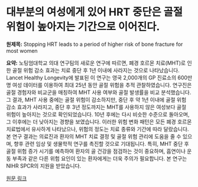 # 대부분의 여성에게 있어 HRT 중단은 골절 위험이 높아지는 기간으로 이어진다.

**원제목:** Stopping HRT leads to a period of higher risk of bone fracture for most women

**요약:** 노팅엄대학교 의대 연구팀의 새로운 연구에 따르면, 폐경 호르몬 치료(MHT)로 인한 골절 위험 감소 효과는 치료 중단 후 1년 이내에 사라지는 것으로 나타났습니다.  Lancet Healthy Longevity에 발표된 이 연구는 영국 2,000개의 GP 진료소의 600만 명 여성 데이터를 이용하여 최대 25년 동안 골절 위험을 추적 관찰하였습니다.  연구진은 골절 경험자와 비교군을 매칭하여 MHT 사용 여부와 골절 발생률을 비교 분석했습니다.  그 결과, MHT 사용 중에는 골절 위험이 감소하지만, 중단 후 약 1년 이내에 골절 위험 감소 효과가 사라지고,  중단 후 3년 정도까지는 MHT를 사용하지 않은 여성보다 골절 위험이 높아지는 것으로 확인되었습니다.  10년 후에는 다시 비슷한 수준으로 돌아오며, 그 이후에는 더 낮아지는 경향을 보였습니다.  이러한 위험 변화 패턴은 모든 폐경 호르몬 치료법에서 유사하게 나타났으나, 위험의 정도는 치료 종류와 기간에 따라 달랐습니다.  본 연구 결과는 의료진과 환자의 MHT 치료 결정 및 골절 위험 관리에 도움을 줄 수 있으며, 향후 관련 임상 및 생물학적 연구를 촉진할 것으로 기대됩니다.  특히, MHT 중단 후 골절 위험 증가 시기를 예측하여 환자의 골 건강을 점검하는 것이 중요하며, 흡연이나 운동 부족과 같은 다른 위험 요인이 있는 환자에게는 더욱 주의가 필요합니다.  본 연구는 NIHR SPCR의 지원을 받았습니다.

[원문 링크](https://www.nottingham.ac.uk/news/hrt-and-bone-fracture-risk)
